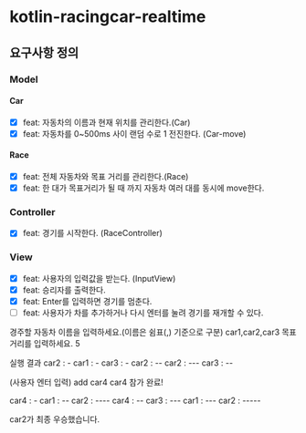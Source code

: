 # kotlin-racingcar-realtime

## 요구사항 정의
### Model
#### Car
- [x] feat: 자동차의 이름과 현재 위치를 관리한다.(Car)
- [x] feat: 자동차를 0~500ms 사이 랜덤 수로 1 전진한다. (Car-move)

#### Race
- [x] feat: 전체 자동차와 목표 거리를 관리한다.(Race)
- [x] feat: 한 대가 목표거리가 될 때 까지 자동차 여러 대를 동시에 move한다.

### Controller
- [x] feat: 경기를 시작한다. (RaceController)

### View
- [x] feat: 사용자의 입력값을 받는다. (InputView)
- [x] feat: 승리자를 출력한다.
- [x] feat: Enter를 입력하면 경기를 멈춘다.
- [ ] feat: 사용자가 차를 추가하거나 다시 엔터를 눌려 경기를 재개할 수 있다.

경주할 자동차 이름을 입력하세요.(이름은 쉼표(,) 기준으로 구분)
car1,car2,car3
목표 거리를 입력하세요.
5

실행 결과
car2 : -
car1 : -
car3 : -
car2 : --
car2 : ---
car3 : --

(사용자 엔터 입력)
add car4
car4 참가 완료!

car4 : -
car1 : --
car2 : ----
car4 : --
car3 : ---
car1 : ---
car2 : -----

car2가 최종 우승했습니다.
